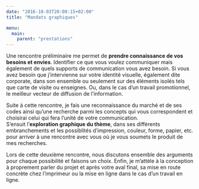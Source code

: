 ```yaml
---
date: "2016-10-03T20:00:15+02:00"
title: "Mandats graphiques"

menu:
  main:
    parent: "prestations"
---
```


Une rencontre préliminaire me permet de **prendre connaissance de vos besoins et envies**.
Identifier ce que vous voulez communiquer mais également de quels supports de communication vous avez besoin. Si vous avez besoin que j’intervienne sur votre identité visuelle, également dite corporate, dans son ensemble ou seulement sur des éléments isolés tels que carte de visite ou enseignes. Ou, dans le cas d’un travail promotionnel, le meilleur vecteur de diffusion de l’information.

Suite à cette rencontre, je fais une reconnaissance du marché et de ses codes ainsi qu’une recherche parmi les concepts qui vous correspondent et choisirai celui qui fera l’unité de votre communication. \
S’ensuit l’**exploration graphique du thème**, dans ses différents embranchements et les possiblités d’impression, couleur, forme, papier, etc. pour arriver à une rencontre avec vous où je vous soumets le produit de mes recherches.

Lors de cette deuxième rencontre, nous discutons ensemble des arguments pour chaque possibilité et faisons un choix. Enfin, je m’attèle à la conception à proprement parler du projet et après votre aval final, sa mise en route concrète chez l’imprimeur ou la mise en ligne dans le cas d’un travail en ligne.
